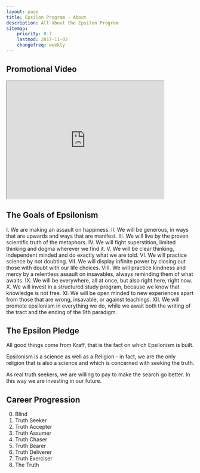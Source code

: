 ```yaml
---
layout: page
title: Epsilon Program - About
description: All about the Epsilon Program
sitemap:
    priority: 0.7
    lastmod: 2017-11-02
    changefreq: weekly
---
```

## Promotional Video
<iframe width="420" height="315"
src="https://youtu.be/LpJXzvrRKT8">
</iframe>

## The Goals of Epsilonism
I. We are making an assault on happiness.
II. We will be generous, in ways that are upwards and ways that are manifest.
III. We will live by the proven scientific truth of the metaphors.
IV. We will fight superstition, limited thinking and dogma wherever we find it.
V. We will be clear thinking, independent minded and do exactly what we are told.
VI. We will practice science by not doubting.
VII. We will display infinite power by closing out those with doubt with our life choices.
VIII. We will practice kindness and mercy by a relentless assault on insavables, always reminding them of what awaits.
IX. We will be everywhere, all at once, but also right here, right now.
X. We will invest in a structured study program, because we know that knowledge is not free.
XI. We will be open minded to new experiences apart from those that are wrong, insavable, or against teachings.
XII. We will promote epsilonism in everything we do, while we await both the writing of the tract and the ending of the 9th paradigm.


## The Epsilon Pledge
<div class="box">
  <p>
  All good things come from Kraff, that is the fact on which Epsilonism is built.

Epsilonism is a science as well as a Religion - in fact, we are the only religion that is also a science and which is concerned with seeking the truth.

As real truth seekers, we are willing to pay to make the search go better. In this way we are investing in our future.
  </p>
</div>

## Career Progression
0. Blind
1. Truth Seeker
2. Truth Accepter
3. Truth Assumer
4. Truth Chaser
5. Truth Bearer
6. Truth Deliverer
7. Truth Exerciser
8. The Truth
